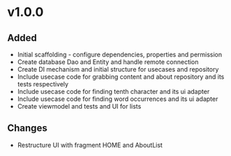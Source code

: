 # v1.0.0
## Added
- Initial scaffolding - configure dependencies, properties and permission
- Create database Dao and Entity and handle remote connection
- Create DI mechanism and initial structure for usecases and repository
- Include usecase code for grabbing content and about repository and its tests respectively
- Include usecase code for finding tenth character and its ui adapter
- Include usecase code for finding word occurrences and its ui adapter
- Create viewmodel and tests and UI for lists

## Changes
- Restructure UI with fragment HOME and AboutList
